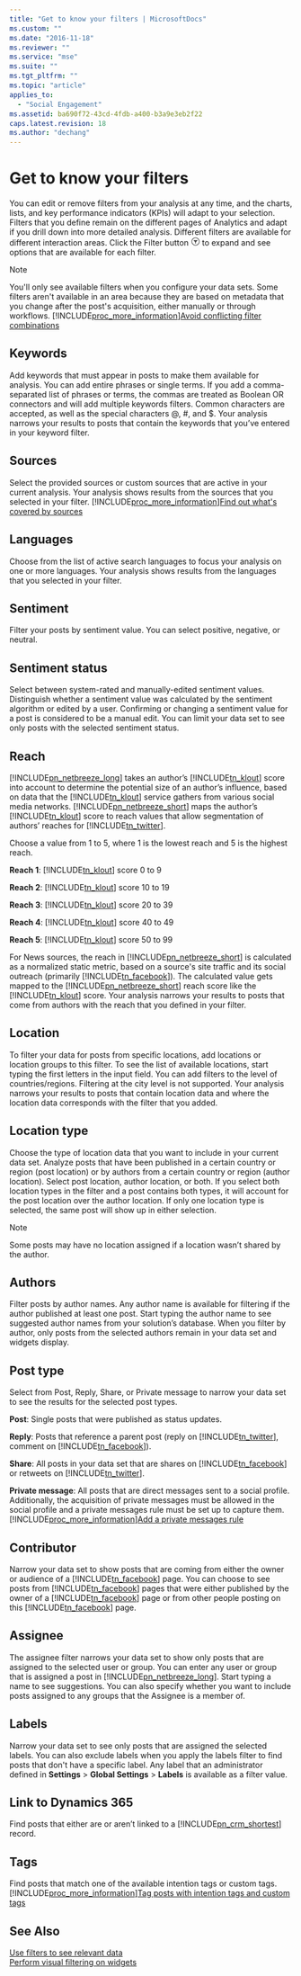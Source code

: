 ```yaml
---
title: "Get to know your filters | MicrosoftDocs"
ms.custom: ""
ms.date: "2016-11-18"
ms.reviewer: ""
ms.service: "mse"
ms.suite: ""
ms.tgt_pltfrm: ""
ms.topic: "article"
applies_to: 
  - "Social Engagement"
ms.assetid: ba690f72-43cd-4fdb-a400-b3a9e3eb2f22
caps.latest.revision: 18
ms.author: "dechang"
---
```

# Get to know your filters
You can edit or remove filters from your analysis at any time, and the charts, lists, and key performance indicators (KPIs) will adapt to your selection. Filters that you define remain on the different pages of Analytics and adapt if you drill down into more detailed analysis. Different filters are available for different interaction areas. Click the Filter button ![Filter button](../social-engagement/media/filters-icon.png "Filter button") to expand and see options that are available for each filter.  
  
> [!NOTE]
>  You'll only see available filters when you configure your data sets. Some filters aren't available in an area because they are based on metadata that you change after the post's acquisition, either manually or through workflows. [!INCLUDE[proc_more_information](../includes/proc-more-information.md)][Avoid conflicting filter combinations](../social-engagement/use-filters.md#conflicting_filters)  
  
## Keywords  
 Add keywords that must appear in posts to make them available for analysis. You can add entire phrases or single terms. If you add a comma-separated list of phrases or terms, the commas are treated as Boolean OR connectors and will add multiple keywords filters. Common characters are accepted, as well as the special characters @, #, and $.    Your analysis narrows your results to posts that contain the keywords that you’ve entered in your keyword filter.  
  
## Sources  
 Select the provided sources or custom sources that are active in your current analysis. Your analysis shows results from the sources that you selected in your filter. [!INCLUDE[proc_more_information](../includes/proc-more-information.md)][Find out what's covered by sources](../social-engagement/sources-coverage.md)  
  
## Languages  
 Choose from the list of active search languages to focus your analysis on one or more languages. Your analysis shows results from the languages that you selected in your filter.  
  
## Sentiment  
 Filter your posts by sentiment value. You can select positive, negative, or neutral.  
  
## Sentiment status  
 Select between system-rated and manually-edited sentiment values. Distinguish whether a sentiment value was calculated by the sentiment algorithm or  edited by a user. Confirming or changing a sentiment value for a post is considered to be a manual edit. You can limit your data set to see only posts with the selected sentiment status.  
  
## Reach  
 [!INCLUDE[pn_netbreeze_long](../includes/pn-netbreeze-long.md)] takes an author’s [!INCLUDE[tn_klout](../includes/tn-klout.md)] score into account to determine the potential size of an author’s influence, based on data that the [!INCLUDE[tn_klout](../includes/tn-klout.md)] service gathers from various social media networks. [!INCLUDE[pn_netbreeze_short](../includes/pn-netbreeze-short.md)] maps the author’s [!INCLUDE[tn_klout](../includes/tn-klout.md)] score to reach values that allow segmentation of authors’ reaches for [!INCLUDE[tn_twitter](../includes/tn-twitter.md)].  
  
 Choose a value from 1 to 5, where 1 is the lowest reach and 5 is the highest reach.  
  
 **Reach 1**: [!INCLUDE[tn_klout](../includes/tn-klout.md)] score 0 to 9  
  
 **Reach 2**: [!INCLUDE[tn_klout](../includes/tn-klout.md)] score 10 to 19  
  
 **Reach 3**: [!INCLUDE[tn_klout](../includes/tn-klout.md)] score 20 to 39  
  
 **Reach 4**: [!INCLUDE[tn_klout](../includes/tn-klout.md)] score 40 to 49  
  
 **Reach 5**: [!INCLUDE[tn_klout](../includes/tn-klout.md)] score 50 to 99  
  
 For News sources, the reach in [!INCLUDE[pn_netbreeze_short](../includes/pn-netbreeze-short.md)] is calculated as a normalized static metric, based on a source's site traffic and its social outreach (primarily [!INCLUDE[tn_facebook](../includes/tn-facebook.md)]). The calculated value gets mapped to the [!INCLUDE[pn_netbreeze_short](../includes/pn-netbreeze-short.md)] reach score like the [!INCLUDE[tn_klout](../includes/tn-klout.md)] score.    Your analysis narrows your results to posts that come from authors with the reach that you defined in your filter.  
  
## Location  
 To filter your data for posts from specific locations, add locations or location groups to this filter. To see the list of available locations, start typing the first letters in the input field. You can add filters to the level of countries/regions. Filtering at the city level is not supported.    Your analysis narrows your results to posts that contain location data and where the location data corresponds with the filter that you added.  
  
## Location type  
 Choose the type of location data that you want to include in your current data set. Analyze posts that have been published in a certain country or region (post location) or by authors from a certain country or region (author location). Select post location, author location, or both.    If you select both location types in the filter and a post contains both types, it will account for the post location over the author location. If only one location type is selected, the same post will show up in either selection.  
  
> [!NOTE]
>  Some posts may have no location assigned if a location wasn’t shared by the author.  
  
## Authors  
 Filter posts by author names. Any author name is available for filtering if the author published at least one post. Start typing the author name  to see suggested author names from your solution’s database.    When you filter by author, only posts from the selected authors remain in your data set and widgets display.  
  
## Post type  
 Select from Post, Reply, Share, or Private message to narrow your data set to see the results for the selected post types.  
  
 **Post**: Single posts that were published as status updates.  
  
 **Reply**: Posts that reference a parent post (reply on [!INCLUDE[tn_twitter](../includes/tn-twitter.md)], comment on [!INCLUDE[tn_facebook](../includes/tn-facebook.md)]).  
  
 **Share**: All posts in your data set that are shares on [!INCLUDE[tn_facebook](../includes/tn-facebook.md)] or retweets on [!INCLUDE[tn_twitter](../includes/tn-twitter.md)].  
  
 **Private message**: All posts that are direct messages sent to a social profile. Additionally, the acquisition of private messages must be allowed in the social profile and a private messages rule must be set up to capture them.[!INCLUDE[proc_more_information](../includes/proc-more-information.md)][Add a private messages rule](../social-engagement/add-rules-search-topic.md#privateMessagesRule)  
  
## Contributor  
 Narrow your data set to show posts that are coming from either the owner or audience of a [!INCLUDE[tn_facebook](../includes/tn-facebook.md)] page. You can choose to see posts from [!INCLUDE[tn_facebook](../includes/tn-facebook.md)] pages that were either published by the owner of a [!INCLUDE[tn_facebook](../includes/tn-facebook.md)] page or from other people posting on this [!INCLUDE[tn_facebook](../includes/tn-facebook.md)] page.  
  
<a name="assignee_filter"></a>   
## Assignee  
 The assignee filter narrows your data set to show only posts that are assigned to the selected user or group. You can enter any user or group that is assigned a post in [!INCLUDE[pn_netbreeze_long](../includes/pn-netbreeze-long.md)]. Start typing a name to see suggestions. You can also specify whether you want to include posts assigned to any groups that the Assignee is a member of.  
  
## Labels  
 Narrow your data set to see only posts that are assigned the selected labels. You can also exclude labels when you apply the labels filter to find posts that don't have a specific label. Any label that an administrator defined in **Settings** > **Global Settings** > **Labels** is available as a filter value.  
  
## Link to Dynamics 365  
 Find posts that either are or aren’t linked to a [!INCLUDE[pn_crm_shortest](../includes/pn-crm-shortest.md)] record.  
  
## Tags  
 Find posts that match one of the available intention tags or custom tags. [!INCLUDE[proc_more_information](../includes/proc-more-information.md)][Tag posts with intention tags and custom tags](../social-engagement/tags.md)  
  
## See Also  
 [Use filters to see relevant data](../social-engagement/use-filters.md)   
 [Perform visual filtering on widgets](../social-engagement/visual-filtering-widgets.md)
